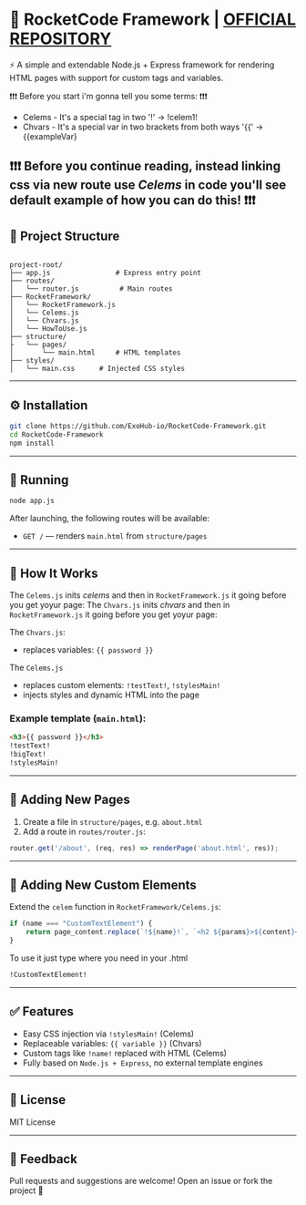 # 🚀 RocketCode Framework | [OFFICIAL REPOSITORY](<https://github.com/ExoHub-io/RocketCode-Framework/>)

⚡ A simple and extendable Node.js + Express framework for rendering HTML pages with support for custom tags and variables.

❗❗❗  Before you start i'm gonna tell you some terms: ❗❗❗ 
* Celems - It's a special tag in two '!' -> !celem1!
* Chvars - It's a special var in two brackets from both ways '{{' -> {{exampleVar}

❗❗❗ Before you continue reading, instead linking css via new route use *Celems* in code you'll see default example of how you can do this! ❗❗❗ 
---

## 📁 Project Structure

```

project-root/
├── app.js                # Express entry point
├── routes/
│   └── router.js          # Main routes
├── RocketFramework/
│   └── RocketFramework.js
│   └── Celems.js
│   └── Chvars.js
│   └── HowToUse.js
├── structure/
├   └── pages/
│       └── main.html     # HTML templates
├── styles/
│   └── main.css      # Injected CSS styles

````

---

## ⚙️ Installation

```bash
git clone https://github.com/ExoHub-io/RocketCode-Framework.git
cd RocketCode-Framework
npm install
````

---

## 🚀 Running

```bash
node app.js
```

After launching, the following routes will be available:

* `GET /` — renders `main.html` from `structure/pages`

---

## 🔧 How It Works

The `Celems.js` inits *celems* and then in `RocketFramework.js` it going before you get yoyur page:
The `Chvars.js` inits *chvars* and then in `RocketFramework.js` it going before you get yoyur page:

The `Chvars.js`:
* replaces variables: `{{ password }}`

The `Celems.js`
* replaces custom elements: `!testText!`, `!stylesMain!`
* injects styles and dynamic HTML into the page

### Example template (`main.html`):

```html
<h3>{{ password }}</h3>
!testText!
!bigText!
!stylesMain!
```

---

## 📌 Adding New Pages

1. Create a file in `structure/pages`, e.g. `about.html`
2. Add a route in `routes/router.js`:

```js
router.get('/about', (req, res) => renderPage('about.html', res));
```

---

## 🧩 Adding New Custom Elements

Extend the `celem` function in `RocketFramework/Celems.js`:

```js
if (name === "CustomTextElement") {
    return page_content.replace(`!${name}!`, `<h2 ${params}>${content}</h2>`);
}
```

To use it just type where you need in your .html
```html
!CustomTextElement!
```

---

## ✅ Features

* Easy CSS injection via `!stylesMain!` (Celems)
* Replaceable variables: `{{ variable }}` (Chvars)
* Custom tags like `!name!` replaced with HTML (Celems)
* Fully based on `Node.js + Express`, no external template engines

---

## 📄 License

MIT License

---

## 💬 Feedback

Pull requests and suggestions are welcome! Open an issue or fork the project 🙌
